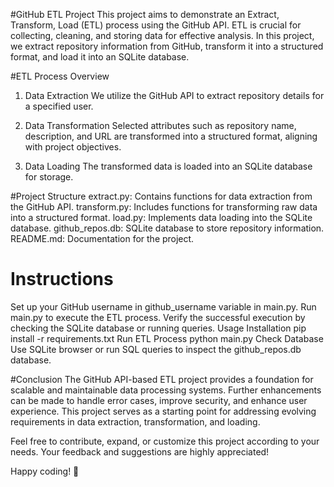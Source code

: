 #GitHub ETL Project
This project aims to demonstrate an Extract, Transform, Load (ETL) process using the GitHub API. ETL is crucial for collecting, cleaning, and storing data for effective analysis. In this project, we extract repository information from GitHub, transform it into a structured format, and load it into an SQLite database.

#ETL Process Overview
1. Data Extraction
We utilize the GitHub API to extract repository details for a specified user.

2. Data Transformation
Selected attributes such as repository name, description, and URL are transformed into a structured format, aligning with project objectives.

3. Data Loading
The transformed data is loaded into an SQLite database for storage.

#Project Structure
extract.py: Contains functions for data extraction from the GitHub API.
transform.py: Includes functions for transforming raw data into a structured format.
load.py: Implements data loading into the SQLite database.
github_repos.db: SQLite database to store repository information.
README.md: Documentation for the project.
# Instructions
Set up your GitHub username in github_username variable in main.py.
Run main.py to execute the ETL process.
Verify the successful execution by checking the SQLite database or running queries.
Usage
Installation
pip install -r requirements.txt
Run ETL Process
python main.py
Check Database
Use SQLite browser or run SQL queries to inspect the github_repos.db database.

#Conclusion
The GitHub API-based ETL project provides a foundation for scalable and maintainable data processing systems. Further enhancements can be made to handle error cases, improve security, and enhance user experience. This project serves as a starting point for addressing evolving requirements in data extraction, transformation, and loading.

Feel free to contribute, expand, or customize this project according to your needs. Your feedback and suggestions are highly appreciated!

Happy coding! 🚀
